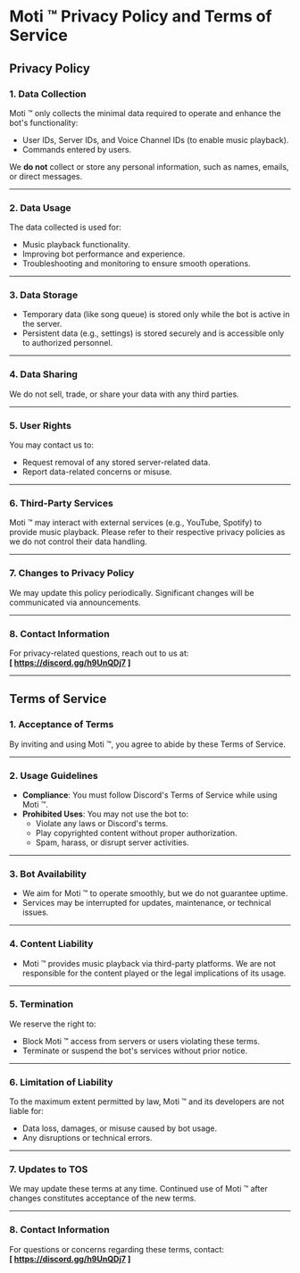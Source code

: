# Moti ™ Privacy Policy and Terms of Service

## **Privacy Policy**

### 1. **Data Collection**
Moti ™ only collects the minimal data required to operate and enhance the bot's functionality:
- User IDs, Server IDs, and Voice Channel IDs (to enable music playback).
- Commands entered by users.

We **do not** collect or store any personal information, such as names, emails, or direct messages.

---

### 2. **Data Usage**
The data collected is used for:
- Music playback functionality.
- Improving bot performance and experience.
- Troubleshooting and monitoring to ensure smooth operations.

---

### 3. **Data Storage**
- Temporary data (like song queue) is stored only while the bot is active in the server.
- Persistent data (e.g., settings) is stored securely and is accessible only to authorized personnel.

---

### 4. **Data Sharing**
We do not sell, trade, or share your data with any third parties.

---

### 5. **User Rights**
You may contact us to:
- Request removal of any stored server-related data.
- Report data-related concerns or misuse.

---

### 6. **Third-Party Services**
Moti ™ may interact with external services (e.g., YouTube, Spotify) to provide music playback. Please refer to their respective privacy policies as we do not control their data handling.

---

### 7. **Changes to Privacy Policy**
We may update this policy periodically. Significant changes will be communicated via announcements.

---

### 8. **Contact Information**
For privacy-related questions, reach out to us at:  
**[ https://discord.gg/h9UnQDj7 ]**

---

## **Terms of Service**

### 1. **Acceptance of Terms**
By inviting and using Moti ™, you agree to abide by these Terms of Service.

---

### 2. **Usage Guidelines**
- **Compliance**: You must follow Discord's Terms of Service while using Moti ™.
- **Prohibited Uses**: You may not use the bot to:
  - Violate any laws or Discord's terms.
  - Play copyrighted content without proper authorization.
  - Spam, harass, or disrupt server activities.

---

### 3. **Bot Availability**
- We aim for Moti ™ to operate smoothly, but we do not guarantee uptime.
- Services may be interrupted for updates, maintenance, or technical issues.

---

### 4. **Content Liability**
- Moti ™ provides music playback via third-party platforms. We are not responsible for the content played or the legal implications of its usage.

---

### 5. **Termination**
We reserve the right to:
- Block Moti ™ access from servers or users violating these terms.
- Terminate or suspend the bot's services without prior notice.

---

### 6. **Limitation of Liability**
To the maximum extent permitted by law, Moti ™ and its developers are not liable for:
- Data loss, damages, or misuse caused by bot usage.
- Any disruptions or technical errors.

---

### 7. **Updates to TOS**
We may update these terms at any time. Continued use of Moti ™ after changes constitutes acceptance of the new terms.

---

### 8. **Contact Information**
For questions or concerns regarding these terms, contact:  
**[ https://discord.gg/h9UnQDj7 ]**

